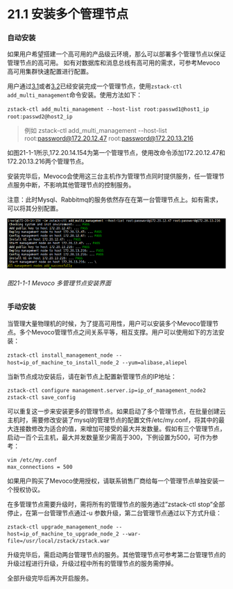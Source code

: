 # 21.1 安装多个管理节点

### 自动安装

如果用户希望搭建一个高可用的产品级云环境，那么可以部署多个管理节点以保证管理节点的高可用。 如有对数据库和消息总线有高可用的需求，可参考Mevoco 高可用集群快速配置进行配置。

用户通过[3.1](/install/offline-install.md)或者[3.2](/install/online-install.md)已经安装完成一个管理节点，使用`zstack-ctl add_multi_management`命令安装。使用方法如下：

`zstack-ctl add_multi_management --host-list root:passwd1@host1_ip root:passwd2@host2_ip`

> 例如 zstack-ctl add\_multi\_management --host-list root:password@172.20.12.47 root:password@172.20.13.216

如图21-1-1所示,172.20.14.154为第一个管理节点，使用改命令添加172.20.12.47和172.20.13.216两个管理节点。

安装完毕后，Mevoco会使用这三台主机作为管理节点同时提供服务，任一管理节点服务中断，不影响其他管理节点的控制服务。

注意：此时Mysql、Rabbitmq的服务依然存在在第一台管理节点上。如有需求，可以将其分别配置。

![png](../images/21-1-1.png "图21-1-1 Mevoco 多管理节点安装界面")

###### 图21-1-1 Mevoco 多管理节点安装界面


### 手动安装

当管理大量物理机的时候，为了提高可用性，用户可以安装多个Mevoco管理节点。多个Mevoco管理节点之间关系平等，相互支撑。用户可以使用如下的方法安装：

`zstack-ctl install_management_node --host=ip_of_machine_to_install_node_2 --yum=alibase,aliepel`

当新节点成功安装后，请在新节点上配置新管理节点的IP地址：

```
zstack-ctl configure management.server.ip=ip_of_management_node2
zstack-ctl save_config
```

可以重复这一步来安装更多的管理节点。如果启动了多个管理节点，在批量创建云主机时，需要修改安装了mysql的管理节点的配置文件\/etc\/my.conf，将其中的最大连接数修改为适合的值，来增加可接受的最大并发数量。假如有三个管理节点，启动一百个云主机，最大并发数量至少需高于300，下例设置为500，可作为参考：

```
vim /etc/my.conf
max_connections = 500
```

如果用户购买了Mevoco使用授权，请联系销售厂商给每一个管理节点单独安装一个授权协议。

在多管理节点需要升级时，需将所有的管理节点的服务通过”zstack-ctl stop”全部停止，在第一台管理节点通过-u 参数升级，第二台管理节点通过以下方式升级：

```
zstack-ctl upgrade_management_node --host=ip_of_machine_to_upgrade_node_2 --war-file=/usr/local/zstack/zstack.war
```

升级完毕后，需启动两台管理节点的服务。其他管理节点可参考第二台管理节点的升级过程进行升级，升级过程中所有的管理节点的服务需停掉。

全部升级完毕后再次开启服务。

